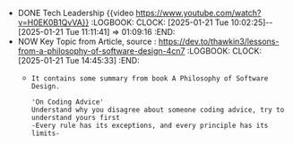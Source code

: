 - DONE Tech Leadership {{video https://www.youtube.com/watch?v=H0EK0B1QvVA}}
  :LOGBOOK:
  CLOCK: [2025-01-21 Tue 10:02:25]--[2025-01-21 Tue 11:11:41] =>  01:09:16
  :END:
- NOW Key Topic from Article, source : https://dev.to/thawkin3/lessons-from-a-philosophy-of-software-design-4cn7
  :LOGBOOK:
  CLOCK: [2025-01-21 Tue 14:45:33]
  :END:
	- ```apl
	  It contains some summary from book A Philosophy of Software Design.
	  
	  'On Coding Advice'
	  Understand why you disagree about someone coding advice, try to understand yours first
	  -Every rule has its exceptions, and every principle has its limits-
	  ```